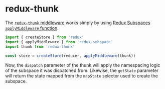 # redux-thunk

The [`redux-thunk` middleware](https://github.com/gaearon/redux-thunk) works simply by using [Redux Subspaces `applyMiddleware` function](/docs/advanced/middleware/README.md).

```javascript
import { createStore } from 'redux'
import { applyMiddleware } from 'redux-subspace'
import thunk from 'redux-thunk'

const store = createStore(reducer, applyMiddleware(thunk))
```

Now, the `dispatch` parameter of the thunk will apply the namespacing logic of the subspace it was dispatched from. Likewise, the `getState` parameter will return the state mapped from the `mapState` selector used to create the subspace.
